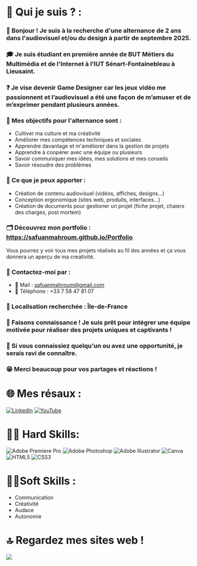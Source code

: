 # 💫 Qui je suis ? :

### 👋 Bonjour ! Je suis à la recherche d'une alternance de 2 ans dans l'audiovisuel et/ou du design à partir de septembre 2025.

### 🎓 Je suis étudiant en première année de BUT Métiers du Multimédia et de l'Internet à l'IUT Sénart-Fontainebleau à Lieusaint.

### ❓ Je vise devenir Game Designer car les jeux vidéo me passionnent et l’audiovisuel a été une façon de m’amuser et de m’exprimer pendant plusieurs années.

### 📌 Mes objectifs pour l'alternance sont :
- Cultiver ma culture et ma créativité
- Améliorer mes compétences techniques et sociales
- Apprendre davantage et m'améliorer dans la gestion de projets
- Apprendre à coopérer avec une équipe ou plusieurs
- Savoir communiquer mes idées, mes solutions et mes conseils
- Savoir résoudre des problèmes

### 💼 Ce que je peux apporter :
- Création de contenu audiovisuel (vidéos, affiches, designs...)
- Conception ergonomique (sites web, produits, interfaces...)
- Création de documents pour gestioner un projet (fiche projet, chaiers des charges, post mortem)

### 🗂️ Découvrez mon portfolio : https://safuanmahroum.github.io/Portfolio
Vous pourrez y voir tous mes projets réalisés au fil des années et ça vous donnera un aperçu de ma creativité.

### 📩 Contactez-moi par :
- 📧 Mail : safuanmahroum@gmail.com
- 📱 Téléphone : +33 7 58 47 81 07

### 📍 Localisation recherchée : Île-de-France

### 🤝 Faisons connaissance ! Je suis prêt pour intégrer une équipe motivée pour réaliser des projets uniques et captivants !

### 👀 Si vous connaissiez quelqu'un ou avez une opportunité, je serais ravi de connaître.

### 😁 Merci beaucoup pour vos partages et réactions !

# 🌐 Mes résaux :
[![LinkedIn](https://img.shields.io/badge/LinkedIn-%230077B5.svg?logo=linkedin&logoColor=white)](https://linkedin.com/in/SafuanMahroum) [![YouTube](https://img.shields.io/badge/YouTube-%23FF0000.svg?logo=YouTube&logoColor=white)](https://youtube.com/@ThePanterSwit) 

# 👨‍💻 Hard Skills:
![Adobe Premiere Pro](https://img.shields.io/badge/Adobe%20Premiere%20Pro-9999FF.svg?style=for-the-badge&logo=Adobe%20Premiere%20Pro&logoColor=white) ![Adobe Photoshop](https://img.shields.io/badge/adobe%20photoshop-%2331A8FF.svg?style=for-the-badge&logo=adobe%20photoshop&logoColor=white) ![Adobe Illustrator](https://img.shields.io/badge/adobe%20illustrator-%23FF9A00.svg?style=for-the-badge&logo=adobe%20illustrator&logoColor=white) ![Canva](https://img.shields.io/badge/Canva-%2300C4CC.svg?style=for-the-badge&logo=Canva&logoColor=white) ![HTML5](https://img.shields.io/badge/html5-%23E34F26.svg?style=for-the-badge&logo=html5&logoColor=white) ![CSS3](https://img.shields.io/badge/css3-%231572B6.svg?style=for-the-badge&logo=css3&logoColor=white)

# 👨‍🎓Soft Skills :
- Communication
- Créativité
- Audace
- Autonomie

# 🔝 Regardez mes sites web !
![](https://github-contributor-stats.vercel.app/api?username=SafuanMahroum&limit=5&theme=tokyonight&combine_all_yearly_contributions=true)
